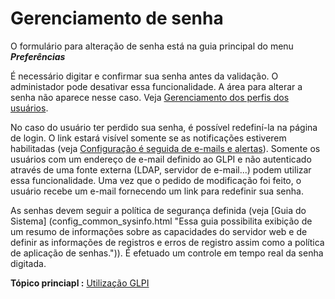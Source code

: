Gerenciamento de senha
======================

O formulário para alteração de senha está na guia principal do menu ***Preferências***

É necessário digitar e confirmar sua senha antes da validação. O administador pode desativar essa funcionalidade. A área para alterar a senha não aparece nesse caso. Veja [Gerenciamento dos perfis dos usuários](gerenciamento_perfil.html "Na GLPI, gerenciamento do perfil pode ser feito a partir do menu Gerenciamento > Perfil.").

No caso do usuário ter perdido sua senha, é possível redefiní-la na página de login. O link estará visível somente se as notificações estiverem habilitadas (veja [Configuração é seguida de e-mails e alertas](config_notification_configuration.html "A configuração geral das notificações é feita em Configuração > Notificações > Configuração para e-mails e alertas;")).
Somente os usuários com um endereço de e-mail definido ao GLPI e não autenticado através de uma fonte externa (LDAP, servidor de e-mail...) podem utilizar essa funcionalidade. Uma vez que o pedido de modificação foi feito, o usuário recebe um e-mail fornecendo um link para redefinir sua senha.

As senhas devem seguir a política de segurança definida (veja [Guia do Sistema] (config_common_sysinfo.html "Essa guia possibilita exibição de um resumo de informações sobre as capacidades do servidor web e de definir as informações de registros e erros de registro assim como a política de aplicação de senhas.")).
É efetuado um controle em tempo real da senha digitada.

**Tópico princiapl :** [Utilização GLPI](index.php?pt/02_Primeiros_passos_com_GLPI/03_Utilizacao_GLPI/01_Utilizacao_GLPI.md)
